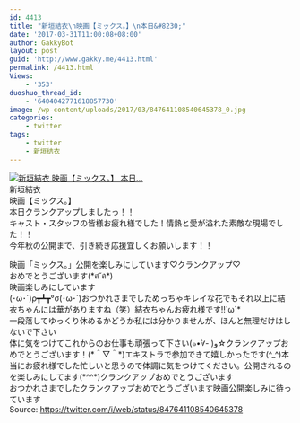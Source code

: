 ```yaml
---
id: 4413
title: "新垣結衣\n映画【ミックス。】\n本日&#8230;"
date: '2017-03-31T11:00:08+08:00'
author: GakkyBot
layout: post
guid: 'http://www.gakky.me/4413.html'
permalink: /4413.html
Views:
    - '353'
duoshuo_thread_id:
    - '6404042771618857730'
image: /wp-content/uploads/2017/03/847641108540645378_0.jpg
categories:
    - twitter
tags:
    - twitter
    - 新垣结衣
---
```


[![新垣結衣
映画【ミックス。】
本日...](http://www.yui-aragaki.org/wp-content/uploads/2017/03/847641108540645378_0.jpg)](http://www.yui-aragaki.org/wp-content/uploads/2017/03/847641108540645378_0.jpg)  
新垣結衣  
映画【ミックス。】  
本日クランクアップしましたっ！！  
キャスト・スタッフの皆様お疲れ様でした！情熱と愛が溢れた素敵な現場でした！！  
今年秋の公開まで、引き続き応援宜しくお願いします！！

映画「ミックス。」公開を楽しみにしています♡クランクアップ♡  
おめでとうございます(\*ฅ́˘ฅ̀\*)  
映画楽しみにしています  
(･ω･´)ρ┳┻┳°σ(･ω･´)おつかれさまでしためっちゃキレイな花でもそれ以上に結衣ちゃんには華がありますね（笑）結衣ちゃんお疲れ様です!!´ω`\*  
一段落してゆっくり休めるかどうか私には分かりませんが、ほんと無理だけはしないで下さい  
体に気をつけてこれからのお仕事も頑張って下さい(๑•̀∀- )و☆クランクアップおめでとうございます！(\*＾▽＾\*)エキストラで参加できて嬉しかったです(^\_^)本当にお疲れ様でした忙しいと思うので体調に気をつけてください。公開されるのを楽しみにしてます(\*^^\*)クランクアップおめでとうございます  
おつかれさまでしたクランクアップおめでとうございます映画公開楽しみに待っています  
Source: <https://twitter.com/i/web/status/847641108540645378>